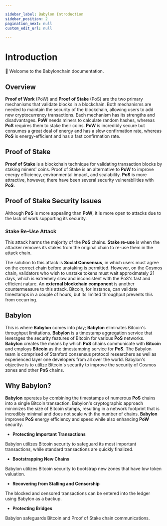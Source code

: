 ```yaml
---

sidebar_label: Babylon Introduction
sidebar_position: 2
pagination_next: null
custom_edit_url: null

---
```

# Introduction
🎊 Welcome to the Babylonchain documentation.

## Overview
**Proof of Work** (PoW) and **Proof of Stake** (PoS) are the two primary mechanisms that validate blocks in a blockchain. Both mechanisms are needed to maintain the security of the blockchain, allowing users to add new cryptocurrency transactions. Each mechanism has its strengths and disadvantages. **PoW** needs miners to calculate random hashes, whereas **PoS** requires them to stake their coins. **PoW** is incredibly secure but consumes a great deal of energy and has a slow confirmation rate, whereas **PoS** is energy-efficient and has a fast confirmation rate.
## Proof of Stake
**Proof of Stake** is a blockchain technique for validating transaction blocks by staking miners' coins. Proof of Stake is an alternative to **PoW** to improve energy efficiency, environmental impact, and scalability. **PoS** is more attractive, however, there have been several security vulnerabilities with **PoS**.
## Proof of Stake Security Issues
Although **PoS** is more appealing than **PoW**, it is more open to attacks due to the lack of work supporting its security.
### Stake Re-Use Attack
This attack harms the majority of the **PoS** chains. **Stake re-use** is when the attacker removes its stakes from the original chain to re-use them in the attack chain.

The solution to this attack is **Social Consensus**, in which users must agree on the correct chain before unstaking is permitted. However, on the Cosmos chain, validators who wish to unstake tokens must wait approximately 21 days, which is extremely slow and inconsistent with the PoS's fast and efficient nature. An **external blockchain component** is another countermeasure to this attack. Bitcoin, for instance, can validate timestamps in a couple of hours, but its limited throughput prevents this from occurring.
## Babylon
This is where **Babylon** comes into play; **Babylon** eliminates Bitcoin's throughput limitations. **Babylon** is a timestamp aggregation service that leverages the security features of Bitcoin for various **PoS** networks. **Babylon** creates the means by which **PoS** chains communicate with **Bitcoin** and employs **Bitcoin** as the timestamping service for **PoS**. The Babylon team is comprised of Stanford consensus protocol researchers as well as experienced layer one developers from all over the world. Babylon's objective is to utilize Bitcoin's security to improve the security of Cosmos zones and other **PoS** chains.
## Why Babylon?
**Babylon** operates by combining the timestamps of numerous **PoS** chains into a single Bitcoin transaction. Babylon's cryptographic approach minimizes the size of Bitcoin stamps, resulting in a network footprint that is incredibly minimal and does not scale with the number of chains. **Babylon** improves **PoS** energy efficiency and speed while also enhancing **PoW** security.

- **Protecting Important Transactions**

Babylon utilizes Bitcoin security to safeguard its most important transactions, while standard transactions are quickly finalized.

- **Bootstrapping New Chains**

Babylon utilizes Bitcoin security to bootstrap new zones that have low token valuation.

- **Recovering from Stalling and Censorship**

The blocked and censored transactions can be entered into the ledger using Babylon as a backup.

- **Protecting Bridges**

Babylon safeguards Bitcoin and Proof of Stake chain communications.
